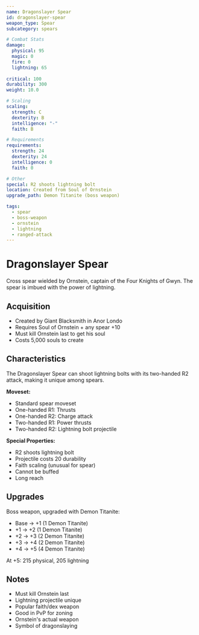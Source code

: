 ```yaml
---
name: Dragonslayer Spear
id: dragonslayer-spear
weapon_type: Spear
subcategory: spears

# Combat Stats
damage:
  physical: 95
  magic: 0
  fire: 0
  lightning: 65
  
critical: 100
durability: 300
weight: 10.0

# Scaling
scaling:
  strength: C
  dexterity: B
  intelligence: "-"
  faith: B

# Requirements
requirements:
  strength: 24
  dexterity: 24
  intelligence: 0
  faith: 0

# Other
special: R2 shoots lightning bolt
location: Created from Soul of Ornstein
upgrade_path: Demon Titanite (boss weapon)

tags:
  - spear
  - boss-weapon
  - ornstein
  - lightning
  - ranged-attack
---
```


# Dragonslayer Spear

Cross spear wielded by Ornstein, captain of the Four Knights of Gwyn. The spear is imbued with the power of lightning.

## Acquisition
- Created by Giant Blacksmith in Anor Londo
- Requires Soul of Ornstein + any spear +10
- Must kill Ornstein last to get his soul
- Costs 5,000 souls to create

## Characteristics
The Dragonslayer Spear can shoot lightning bolts with its two-handed R2 attack, making it unique among spears.

**Moveset:**
- Standard spear moveset
- One-handed R1: Thrusts
- One-handed R2: Charge attack
- Two-handed R1: Power thrusts
- Two-handed R2: Lightning bolt projectile

**Special Properties:**
- R2 shoots lightning bolt
- Projectile costs 20 durability
- Faith scaling (unusual for spear)
- Cannot be buffed
- Long reach

## Upgrades
Boss weapon, upgraded with Demon Titanite:
- Base → +1 (1 Demon Titanite)
- +1 → +2 (1 Demon Titanite)
- +2 → +3 (2 Demon Titanite)
- +3 → +4 (2 Demon Titanite)
- +4 → +5 (4 Demon Titanite)

At +5: 215 physical, 205 lightning

## Notes
- Must kill Ornstein last
- Lightning projectile unique
- Popular faith/dex weapon
- Good in PvP for zoning
- Ornstein's actual weapon
- Symbol of dragonslaying